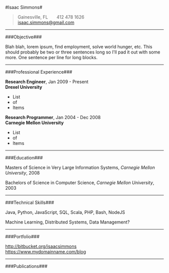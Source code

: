 #Isaac Simmons#

> Gainesville, FL &nbsp; &nbsp; &nbsp; 412 478 1626  
> <isaac.simmons@gmail.com>

-----------------------------------

###Objective###

Blah blah, lorem ipsum, find employment, solve world hunger, etc.
This should probably be two or three sentences long so I'll pad it out with some more.
One sentence per line for long blocks.

-----------------------------------

###Professional Experience###

**Research Engineer**, Jan 2009 - Present  
**Drexel University**

* List
* of
* Items

**Research Programmer**, Jan 2004 - Dec 2008  
**Carnegie Mellon University**

* List
* of
* Items

-----------------------------------

###Education###

Masters of Science in Very Large Information Systems, *Carnegie Mellon University*, 2008

Bachelors of Science in Computer Science, *Carnegie Mellon University*, 2003

-----------------------------------

###Technical Skills###

Java, Python, JavaScript, SQL, Scala, PHP, Bash, NodeJS

Machine Learning, Distributed Systems, Data Management?

-----------------------------------

###Portfolio###

<http://bitbucket.org/isaacsimmons>  
<https://www.mydomainname.com/blog>

-----------------------------------

###Publications###


